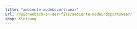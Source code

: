 ```yaml
---
title: "ambiente mode&sportswear"
url: /reichenbach-an-der-fils/ambiente-modeundsportswear/
shop: Kleidung
---
```

